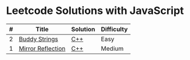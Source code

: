 # Leetcode Solutions with JavaScript

| # | Title | Solution | Difficulty |
|---| ----- | -------- | ---------- |
|2|[Buddy Strings](https://leetcode.com/problemset/all/) | [C++](https://leetcode.com/problemset/all/)|Easy|
|1|[Mirror Reflection](https://leetcode.com/problemset/all/) | [C++](https://leetcode.com/problemset/all/)|Medium|

